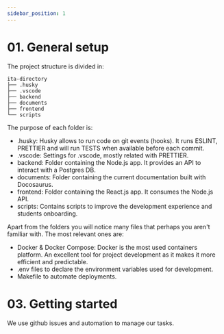 ```yaml
---
sidebar_position: 1
---
```


# 01. General setup

The project structure is divided in:

```
ita-directory
├── .husky
├── .vscode
├── backend
├── documents
├── frontend
└── scripts

```

The purpose of each folder is:

- .husky: Husky allows to run code on git events (hooks). It runs ESLINT, PRETTIER and will run TESTS when available before each commit.
- .vscode: Settings for .vscode, mostly related with PRETTIER.
- backend: Folder containing the Node.js app. It provides an API to interact with a Postgres DB.
- documents: Folder containing the current documentation built with Docosaurus.
- frontend: Folder containing the React.js app. It consumes the Node.js API.
- scripts: Contains scripts to improve the development experience and students onboarding.

Apart from the folders you will notice many files that perhaps you aren't familiar with. The most relevant ones are:

- Docker & Docker Compose: Docker is the most used containers platform. An excellent tool for project development as it makes it more efficient and predictable.
- .env files to declare the environment variables used for development.
- Makefile to automate deployments.

# 03. Getting started

We use github issues and automation to manage our tasks.
